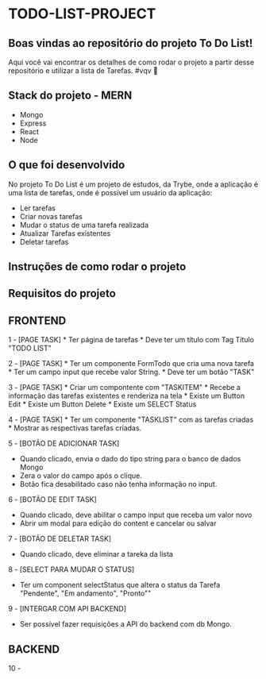 # TODO-LIST-PROJECT


## Boas vindas ao repositório do projeto To Do List!

Aqui você vai encontrar os detalhes de como rodar o projeto a partir desse repositório e utilizar a lista de Tarefas. #vqv 🚀

## Stack do projeto - MERN
* Mongo
* Express
* React
* Node

## O que foi desenvolvido

No projeto To Do List é um projeto de estudos, da Trybe, onde a aplicação é uma lista de tarefas, onde é possível um usuário da aplicação:

* Ler tarefas
* Criar novas tarefas
* Mudar o status de uma tarefa realizada
* Atualizar Tarefas existentes
* Deletar tarefas


## Instruções de como rodar o projeto

## Requisitos do projeto

## FRONTEND

1 - [PAGE TASK] 
    * Ter página de tarefas
    * Deve ter um título com Tag Título "TODO LIST"
  
2 - [PAGE TASK] 
    * Ter um componente FormTodo que cria uma nova tarefa 
    * Ter um campo input que recebe valor String.
    * Deve ter um botão "TASK"
      
3 - [PAGE TASK] 
    * Criar um compontente com "TASKITEM"
    * Recebe a informação das tarefas existentes e renderiza na tela
    * Existe um Button Edit
    * Existe um Button Delete
    * Existe um SELECT Status
        
4 - [PAGE TASK] 
    * Ter um componente "TASKLIST" com as tarefas criadas 
    * Mostrar as respectivas tarefas criadas.
    
5 - [BOTÃO DE ADICIONAR TASK]
   * Quando clicado, envia o dado do tipo string para o banco de dados Mongo
   * Zera o valor do campo após o clique.
   * Botão fica desabilitado caso não tenha informação no input.
   
6 - [BOTÃO DE EDIT TASK]
   * Quando clicado, deve abilitar o campo input que receba um valor novo
   * Abrir um modal para edição do content e cancelar ou salvar
   
7 - [BOTÃO DE DELETAR TASK]
   * Quando clicado, deve eliminar a tareka da lista

8 - [SELECT PARA MUDAR O STATUS]
   * Ter um component selectStatus que altera o status da Tarefa "Pendente", "Em andamento", "Pronto""

9 - [INTERGAR COM API BACKEND]
   * Ser possível fazer requisições a API do backend com db Mongo. 
   
## BACKEND
10 - 


